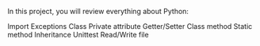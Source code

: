 
In this project, you will review everything about Python:

Import
Exceptions
Class
Private attribute
Getter/Setter
Class method
Static method
Inheritance
Unittest
Read/Write file
